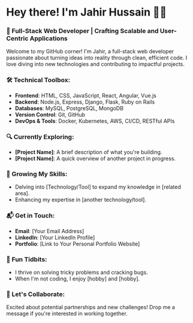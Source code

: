# Hey there! I'm Jahir Hussain 👨‍💻

### 🚀 Full-Stack Web Developer | Crafting Scalable and User-Centric Applications

Welcome to my GitHub corner! I'm Jahir, a full-stack web developer passionate about turning ideas into reality through clean, efficient code. I love diving into new technologies and contributing to impactful projects.

### 🛠️ Technical Toolbox:
- **Frontend**: HTML, CSS, JavaScript, React, Angular, Vue.js
- **Backend**: Node.js, Express, Django, Flask, Ruby on Rails
- **Databases**: MySQL, PostgreSQL, MongoDB
- **Version Control**: Git, GitHub
- **DevOps & Tools**: Docker, Kubernetes, AWS, CI/CD, RESTful APIs

### 🔍 Currently Exploring:
- **[Project Name]**: A brief description of what you're building.
- **[Project Name]**: A quick overview of another project in progress.

### 🌟 Growing My Skills:
- Delving into [Technology/Tool] to expand my knowledge in [related area].
- Enhancing my expertise in [another technology/tool].

### 📬 Get in Touch:
- **Email**: [Your Email Address]
- **LinkedIn**: [Your LinkedIn Profile]
- **Portfolio**: [Link to Your Personal Portfolio Website]

### 🎯 Fun Tidbits:
- I thrive on solving tricky problems and cracking bugs.
- When I'm not coding, I enjoy [hobby] and [hobby].

### 🤝 Let's Collaborate:
Excited about potential partnerships and new challenges! Drop me a message if you're interested in working together.
